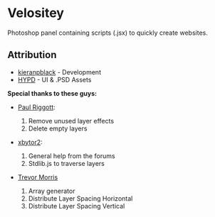 Velositey
=========

Photoshop panel containing scripts (.jsx) to quickly create websites.


Attribution
----------
* [kieranpblack](http://www.behance.net/kieranpblack) - Development
* [HYPD](http://danross.com.au/) - UI & .PSD Assets

**Special thanks to these guys:**
* [Paul Riggott](http://www.ps-bridge-scripts.talktalk.net/):
	1. Remove unused layer effects
	2. Delete empty layers

* [xbytor2](http://www.ps-scripts.com):
	1. General help from the forums
	2. Stdlib.js to traverse layers

* [Trevor Morris](http://www.morris-photographics.com)
	1. Array generator
	2. Distribute Layer Spacing Horizontal
	3. Distribute Layer Spacing Vertical
